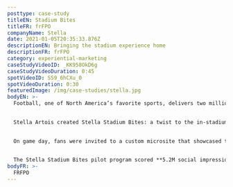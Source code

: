 ```yaml
---
posttype: case-study
titleEN: Stadium Bites
titleFR: frFPO
companyName: Stella
date: 2021-01-05T20:35:33.876Z
descriptionEN: Bringing the stadium experience home
descriptionFR: frFPO
category: experiential-marketing
caseStudyVideoID: _KK958OkD6g
caseStudyVideoDuration: 0:45
spotVideoID: SS9_6hCXu_0
spotVideoDuration: 0:30
featuredImage: /img/case-studies/stella.jpg
bodyEN: >-
  Football, one of North America’s favorite sports, delivers two million fans to stadiums on game day. Celebrating their city pride and team with beer and local food favorites. But in 2020, the global pandemic sidelined fans, forcing them to cheer from home as cardboard versions of themselves sat idle in the stadium seats. Preventing them to savor the one stadium experience they missed the most – the bites.
  

  Stella Artois created Stella Stadium Bites: a twist to the in-stadium suite experience that delivered classic stadium food to fans’ homes on game day. Supported by one of the NFL’s largest fan base, The New York Giants, Stella huddled in the kitchen with legendary New York Giants’ alumnus, Victor Cruz, and James Beard award-winning celebrity chef, Daniela Soto-Innes, to inspire and elevate its own food playbook.
  

  On game day, fans were invited to a custom microsite that showcased these mouthwatering bites. Fans were able to order a 6-pack of cold Stella Artois, their choice of food, and choose a delivery time slot between 4-10 pm on game day. Every order was delivered in Stella’s own premium way: with two custom engraved Chalices and a donation note made out on the fan’s behalf to the Food Bank of New York City.
  

  The Stella Stadium Bites pilot program scored **5.2M social impressions, 100% positive consumer sentiment** and **27.1M PR impressions** from celebrities and media outlets, attracting the attention of new and potential team partnerships. Because of its success, the program continues to expand and evolve, converting a new consumer base – sports fans – to Stella.
bodyFR: >-
  FRFPO
---
```

